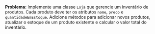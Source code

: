 **Problema:** Implemente uma classe `Loja` que gerencie um inventário de produtos. Cada produto deve ter os atributos `nome`, `preco` e `quantidadeEmEstoque`. Adicione métodos para adicionar novos produtos, atualizar o estoque de um produto existente e calcular o valor total do inventário.
